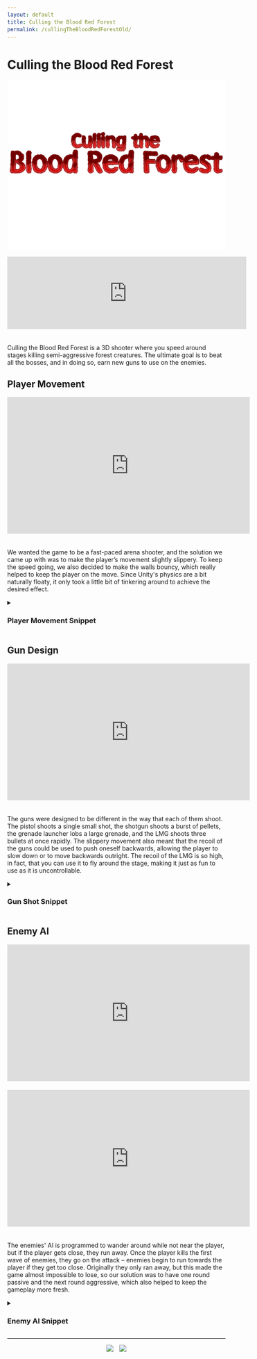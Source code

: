 ```yaml
---
layout: default
title: Culling the Blood Red Forest
permalink: /cullingTheBloodRedForestOld/
---
```

<link rel="shortcut icon" type="image/x-icon" href="./images/favicon.ico">

<h1 id="titleSection"></h1>

# Culling the Blood Red Forest
![image](./images/cullingTheBloodRedForestIcon2.jpg)

<iframe src="https://itch.io/embed/1321167" height="167" width="552" frameborder="0" style="display: block; margin:auto; padding-bottom: 20px;"><a href="https://cameronlevine.itch.io/culling-the-blood-red-forest">Culling the Blood Red Forest by cameronlevine</a></iframe>

Culling the Blood Red Forest is a 3D shooter where you speed around stages killing semi-aggressive forest creatures. The ultimate goal is to beat all the bosses, and in doing so, earn new guns to use on the enemies. 

## Player Movement
<iframe width="560" height="315" src="https://www.youtube.com/embed/mU8238j0IeA" title="YouTube video player" frameborder="0" allow="accelerometer; autoplay; clipboard-write; encrypted-media; gyroscope; picture-in-picture" allowfullscreen style="display: block; margin: auto; padding-bottom: 20px;"></iframe>

We wanted the game to be a fast-paced arena shooter, and the solution we came up with was to make the player’s movement slightly slippery. To keep the speed going, we also decided to make the walls bouncy, which really helped to keep the player on the move. Since Unity's physics are a bit naturally floaty, it only took a little bit of tinkering around to achieve the desired effect. 

<details><summary><h3><a style="cursor: pointer;">Player Movement Snippet</a></h3></summary>
{% highlight csharp %}
void FixedUpdate()
    {
        playerX = transform.forward;
        playerRight = transform.right;

        //move the player if the "wasd" keys are pressed, using acceleration to simulate slippery physics
        if (Input.GetKey(KeyCode.W))
        {
            rb.AddForce(playerX.x * acceleration, 0, playerX.z * acceleration);
        }
        if (Input.GetKey(KeyCode.A))
        {
            rb.AddForce(-playerRight.x * acceleration, 0, -playerRight.z * acceleration);
        }
        if (Input.GetKey(KeyCode.S))
        {
            rb.AddForce(-playerX.x * acceleration, 0, -playerX.z * acceleration);
        }
        if (Input.GetKey(KeyCode.D))
        {
            rb.AddForce(playerRight.x * acceleration, 0, playerRight.z * acceleration);
        }
    }
{% endhighlight %}
</details>

## Gun Design
<iframe width="560" height="315" src="https://www.youtube.com/embed/Z0DqILvfO2U" title="YouTube video player" frameborder="0" allow="accelerometer; autoplay; clipboard-write; encrypted-media; gyroscope; picture-in-picture" allowfullscreen style="display: block; margin: auto; padding-bottom: 20px;"></iframe>

The guns were designed to be different in the way that each of them shoot. The pistol shoots a single small shot, the shotgun shoots a burst of pellets, the grenade launcher lobs a large grenade, and the LMG shoots three bullets at once rapidly. The slippery movement also meant that the recoil of the guns could be used to push oneself backwards, allowing the player to slow down or to move backwards outright. The recoil of the LMG is so high, in fact, that you can use it to fly around the stage, making it just as fun to use as it is uncontrollable. 

<details><summary><h3><a style="cursor: pointer;">Gun Shot Snippet</a></h3></summary>
{% highlight csharp %}
void FixedUpdate()
    {
        if (cooldownActivated && ammunition > 0 || infiniteAmmo == true) //if the player has shot and has infinite ammo...
        {
            cooldownSeconds -= Time.deltaTime;
            if(cooldownSeconds < 0) //...prevent shooting again for cooldownSeconds seconds;
            {
                cooldownActivated = false;
                cooldownSeconds = initialSeconds;
            }
        }
        else if (cooldownActivated && ammunition <= 0) //else if the player has shot and has no ammunition...
        {
            cooldownSeconds -= Time.deltaTime;
            if (cooldownSeconds < -2) //...prevent shooting again for cooldownSeconds seconds plus two seconds.
            {
                cooldownActivated = false;
                cooldownSeconds = initialSeconds;
                ammunition = initialAmmunition;
            }
        }
        if (Input.GetMouseButton(0) == true && cooldownActivated == false) //if the left mouse button is clicked and cooldown isn't activated...
        {
            shotSoundEffect.Play(0); //...play the gunshot sound effect...
            Rigidbody bullet;
            bullet = Instantiate(bulletObject, spawnLocation.transform.position, camera.transform.rotation); //...spawn a bullet...
            bullet.gameObject.transform.Rotate(bullet.gameObject.transform.rotation.x, customBulletRotation, 0); //...orient the bullet correctly...
            bullet.gameObject.GetComponent<MeshRenderer>().enabled = true; //...let the bullet be seen...
            bullet.gameObject.SetActive(true); //...activate the bullet...
            bullet.AddForce(camera.transform.forward * acceleration); //...add forward force to the bullet...

            player.GetComponent<Rigidbody>().AddForce(-camera.transform.forward.x*recoil, -camera.transform.forward.y*recoilY, -camera.transform.forward.z*recoil); //...apply recoil to the player...

            ammunition--; //...remove ammunition...

            cooldownActivated = true; //...and activate the cooldown.
        }
    }
{% endhighlight %}
</details>

## Enemy AI
<iframe width="560" height="315" src="https://www.youtube.com/embed/TaFPCp-oTN8" title="YouTube video player" frameborder="0" allow="accelerometer; autoplay; clipboard-write; encrypted-media; gyroscope; picture-in-picture" allowfullscreen style="display: block; margin: auto; padding-bottom: 20px;"></iframe>

<iframe width="560" height="315" src="https://www.youtube.com/embed/QZPnPXs7XdA" title="YouTube video player" frameborder="0" allow="accelerometer; autoplay; clipboard-write; encrypted-media; gyroscope; picture-in-picture" allowfullscreen style="display: block; margin: auto; padding-bottom: 20px;"></iframe>

The enemies' AI is programmed to wander around while not near the player, but if the player gets close, they run away. Once the player kills the first wave of enemies, they go on the attack – enemies begin to run towards the player if they get too close. Originally they only ran away, but this made the game almost impossible to lose, so our solution was to have one round passive and the next round aggressive, which also helped to keep the gameplay more fresh.

<details><summary><h3><a style="cursor: pointer;">Enemy AI Snippet</a></h3></summary>
{% highlight csharp %}
void FixedUpdate()
    {
        if (boundaryBounce) //if the enemy runs into a level boundary...
        {
            boundaryBounceTime -= Time.deltaTime;
            if (boundaryBounceTime <= 0)
            {
                boundaryBounce = false;
            }
            rb.AddForce(transform.forward * acceleration); //...add force in the opposite direction of the boundary for boundaryBounceTime seconds.
        }
        else if (chaser && Vector3.Distance(transform.position, player.transform.position) < minimumDistance) //if the enemy chases and the player is within a minimumDistance radius...
        {
            animator.SetBool("isRunning", true); //...play moving animations...
            transform.LookAt(player.transform);
            rb.AddForce(transform.forward * acceleration); //...add force to run towards the player;
            standingTime = initialStandingTime;
            movingTime = initialMovingTime;
            isMoving = false;
            isStanding = true;
        }
        else if (Vector3.Distance(transform.position, player.transform.position) < minimumDistance) //else if the enemy doesn't chase and the player is within a minimumDistance radius...
        {
            animator.SetBool("isRunning", true); //...play moving animations...
            playerPosition = new Vector3(player.transform.position.x, transform.position.y, player.transform.position.z);
            transform.LookAt(playerPosition);
            transform.Rotate(0, 180, 0);
            rb.AddForce(transform.forward * acceleration); //...add force to run away from the player.
            standingTime = initialStandingTime;
            movingTime = initialMovingTime;
            isMoving = false;
            isStanding = true;
        }
        else if (isMoving) //if the enemy is in an idle moving state...
        {
            movingTime -= Time.deltaTime;
            animator.SetBool("isRunning", true); //...play moving animations...
            if (movingTime <= 0)
            {
                isMoving = false;
                isStanding = true;
                movingTime = initialMovingTime;
            }
            rb.AddForce(transform.forward * acceleration); //...and add force in a random direction.
        }
        else if (isStanding) //if the enemy is in an idle standing state...
        {
            standingTime -= Time.deltaTime;
            animator.SetBool("isRunning", false); //...don't play animations...
            if (standingTime <= 0)
            {
                isMoving = true;
                isStanding = false;
                standingTime = initialStandingTime;
                transform.Rotate(new Vector3(0, Random.Range(0.0f, 360.0f), 0)); //...and rotate to a new direction.
            }
        }
    }
{% endhighlight %}
</details>

<hr>

<div style="text-align: center;">
  <a href="mailto:chaotixlevine@gmail.com"><img src="/./images/mail.png" style="height: 40px; margin: auto; padding-right: 10px;"></a>
  <a href="https://www.linkedin.com/in/cameron-levine-930242214"><img src="/./images/LI-In-Bug.png" style="height: 40px;"></a>
</div>
